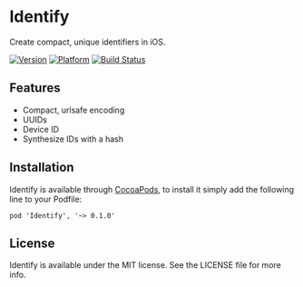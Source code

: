# Identify #

Create compact, unique identifiers in iOS.

[![Version](http://cocoapod-badges.herokuapp.com/v/Identify/badge.png)](http://cocoadocs.org/docsets/Identify)
[![Platform](http://cocoapod-badges.herokuapp.com/p/Identify/badge.png)](http://cocoadocs.org/docsets/Identify)
[![Build Status](https://travis-ci.org/weaver/Identify.png?branch=master)](https://travis-ci.org/weaver/Identify)

## Features ##

+ Compact, urlsafe encoding
+ UUIDs
+ Device ID
+ Synthesize IDs with a hash

## Installation ##

Identify is available through [CocoaPods](http://cocoapods.org), to
install it simply add the following line to your Podfile:

    pod 'Identify', '~> 0.1.0'

## License ##

Identify is available under the MIT license. See the LICENSE file for
more info.
